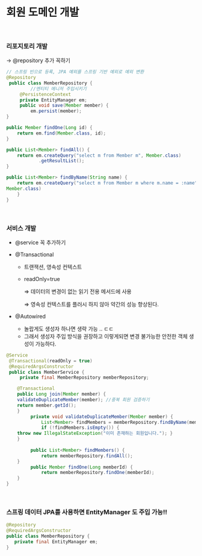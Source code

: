 # 회원 도메인 개발


<br>

### 리포지토리 개발

→ @repository 추가 꼭하기

```java
// 스프링 빈으로 등록, JPA 예외를 스프링 기반 예외로 예외 변환
@Repository
 public class MemberRepository {
		 //엔티티 메니저 주입시키기
     @PersistenceContext
     private EntityManager em;
     public void save(Member member) {
         em.persist(member);
}

public Member findOne(Long id) {
    return em.find(Member.class, id);
}

public List<Member> findAll() {
    return em.createQuery("select m from Member m", Member.class)
            .getResultList();
}

public List<Member> findByName(String name) {
    return em.createQuery("select m from Member m where m.name = :name",
Member.class)
    }
}

```

<br>

### 서비스 개발

- @service 꼭 추가하기
- @Transactional
    - 트랜잭션, 영속성 컨텍스트
    - readOnly=true
        
        ⇒  데이터의 변경이 없는 읽기 전용 메서드에 사용
        
        ⇒ 영속성 컨텍스트를 플러시 하지 않아  약간의 성능 향상된다.
        
- @Autowired
    - 놀랍게도 생성자 하나면 생략 가능 .. ㄷㄷ
    - 그래서 생성자 주입 방식을 권장하고 이렇게되면 변경 불가능한 안전한 객체 생성이 가능하다.

```java
@Service
 @Transactional(readOnly = true)
 @RequiredArgsConstructor
 public class MemberService {
     private final MemberRepository memberRepository;

	@Transactional 
	public Long join(Member member) {
	validateDuplicateMember(member); //중복 회원 검증하기
	return member.getId();
	}
	     private void validateDuplicateMember(Member member) {
	         List<Member> findMembers = memberRepository.findByName(member.getName());
	         if (!findMembers.isEmpty()) {
	throw new IllegalStateException("이미 존재하는 회원입니다."); }
	}
	
	     public List<Member> findMembers() {
	         return memberRepository.findAll();
	}
	     public Member findOne(Long memberId) {
	         return memberRepository.findOne(memberId);
	} 
}
```

<br>


### 스프링 데이터 JPA를 사용하면 EntityManager 도 주입 가능!!

```java
@Repository
@RequiredArgsConstructor
public class MemberRepository {
   private final EntityManager em;
}

```
